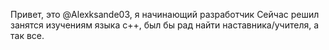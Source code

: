 Привет, это @Alexksande03, я начинающий разработчик
Сейчас решил занятся изучениям языка c++, был бы рад 
найти наставника/учителя, а так все.


<!---
Alexsande03/Alexsande03 is a ✨ special ✨ repository because its `README.md` (this file) appears on your GitHub profile.
You can click the Preview link to take a look at your changes.
--->
